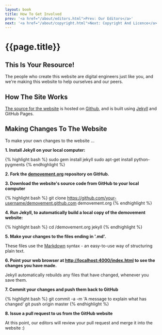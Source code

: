 ```yaml
---
layout: book
title: How To Get Involved
prev: '<a href="/about/editors.html">Prev: Our Editors</a>'
next: '<a href="/about/copyright.html">Next: Copyright And Licence</a>'
---
```

# {{page.title}}

## This Is Your Resource!

The people who create this website are digital engineers just like you, and we're making this website to help ourselves and our peers.

## How The Site Works

[The source for the website](https://github.com/demovement/demovement.github.com) is hosted on [Github](http:/github.com), and is built using [Jekyll](https://github.com/mojombo/jekyll) and GitHub Pages.

## Making Changes To The Website

To make your own changes to the website ...

__1. Install Jekyll on your local computer:__

{% highlight bash %}
sudo gem install jekyll
sudo apt-get install python-pygments
{% endhighlight %}

__2. Fork the [demovement.org](https://github.com/demovement/demovement.github.com) repository on GitHub.__

__3. Download the website's source code from GitHub to your local computer__

{% highlight bash %}
git clone https://github.com/your-username/demovement.github.com demovement.org
{% endhighlight %}

__4. Run Jekyll, to automatically build a local copy of the demovement website:__

{% highlight bash %}
cd <where-you-put-it>/demovement.org
jekyll
{% endhighlight %}

__5. Make your changes to the files ending in '.md'.__

These files use the [Markdown](http://daringfireball.net/projects/markdown/) syntax - an easy-to-use way of structuring plain text.

__6. Point your web browser at [http://localhost:4000/index.html](http://localhost:4000/index.html) to see the changes you have made.__

Jekyll automatically rebuilds any files that have changed, whenever you save them.

__7. Commit your changes and push them back to GitHub__

{% highlight bash %}
git commit -a -m 'A message to explain what has changed'
git push origin master
{% endhighlight %}

__8. Issue a pull request to us from the GitHub website__

At this point, our editors will review your pull request and merge it into the website :)
